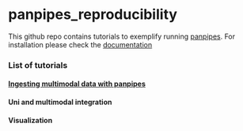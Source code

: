 # panpipes_reproducibility

This github repo contains tutorials to exemplify running [panpipes](https://github.com/DendrouLab/panpipes).
For installation please check the [documentation](https://github.com/DendrouLab/panpipes/blob/main/docs/install.md)


### List of tutorials

#### [Ingesting multimodal data with panpipes](https://github.com/DendrouLab/panpipes_reproducibility/blob/main/tutorials/Ingesting_data_with_panpipes.md) 
#### Uni and multimodal integration
#### Visualization 




